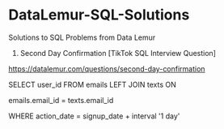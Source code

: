 # DataLemur-SQL-Solutions
Solutions to SQL Problems from Data Lemur

1) Second Day Confirmation [TikTok SQL Interview Question]

https://datalemur.com/questions/second-day-confirmation

SELECT user_id FROM emails LEFT JOIN texts ON

emails.email_id = texts.email_id
  
WHERE action_date = signup_date + interval '1 day'
